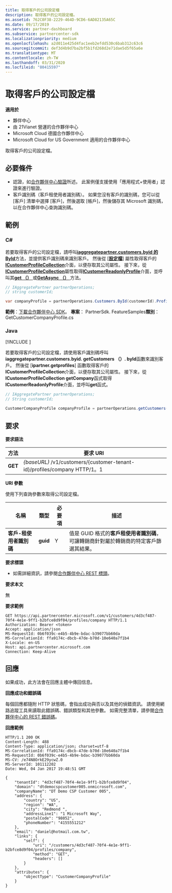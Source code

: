 ```yaml
---
title: 取得客戶的公司設定檔
description: 取得客戶的公司設定檔。
ms.assetid: 762C0F38-2229-464D-9CD6-6AD82135A65C
ms.date: 09/17/2019
ms.service: partner-dashboard
ms.subservice: partnercenter-sdk
ms.localizationpriority: medium
ms.openlocfilehash: a2d011e425d4fac1eeb2efdd530c6bab312c63c6
ms.sourcegitcommit: def3d4b9d7ba2bf5b1fd268d2e71dae5d5f65a6e
ms.translationtype: MT
ms.contentlocale: zh-TW
ms.lasthandoff: 03/31/2020
ms.locfileid: "80415597"
---
```

# <a name="get-a-customers-company-profile"></a>取得客戶的公司設定檔

**適用於**

- 夥伴中心
- 由 21Vianet 營運的合作夥伴中心
- Microsoft Cloud 德國合作夥伴中心
- Microsoft Cloud for US Government 適用的合作夥伴中心

取得客戶的公司設定檔。

## <a name="span-idprerequisitesspan-idprerequisitesspan-idprerequisitesprerequisites"></a><span id="Prerequisites"/><span id="prerequisites"/><span id="PREREQUISITES"/>必要條件

- 認證，如[合作夥伴中心驗證](partner-center-authentication.md)所述。 此案例僅支援使用「應用程式+使用者」認證來進行驗證。
- 客戶識別碼（客戶租使用者識別碼）。 如果您沒有客戶的識別碼，您可以從 [客戶] 清單中選擇 [客戶]，然後選取 [帳戶]，然後儲存其 Microsoft 識別碼，以在合作夥伴中心查詢識別碼。

## <a name="span-idexamplesspan-idexamplesspan-idexamplesexamples"></a><span id="Examples"/><span id="examples"><span id="EXAMPLES"/>範例

### <a name="c"></a>C#

若要取得客戶的公司設定檔，請呼叫[**iaggregatepartner.customers.byid 的 ById**](https://docs.microsoft.com/dotnet/api/microsoft.store.partnercenter.customers.icustomercollection.byid)方法，並提供客戶識別碼來識別客戶。 然後從 [[**設定檔**](https://docs.microsoft.com/dotnet/api/microsoft.store.partnercenter.customers.icustomer.profiles)] 屬性取得客戶的[**ICustomerProfileCollection**](https://docs.microsoft.com/dotnet/api/microsoft.store.partnercenter.customers.profiles.icustomerprofilecollection)介面，以便存取其公司屬性。 接下來，從[**ICustomerProfileCollection**](https://docs.microsoft.com/dotnet/api/microsoft.store.partnercenter.customers.profiles.icustomerprofilecollection.company)屬性取得[**ICustomerReadonlyProfile**](https://docs.microsoft.com/dotnet/api/microsoft.store.partnercenter.customers.profiles.icustomerreadonlyprofile-1)介面，並呼叫其[**get （）** ](https://docs.microsoft.com/dotnet/api/microsoft.store.partnercenter.customers.profiles.icustomerreadonlyprofile-1.get)或[**GetAsync （）** ](https://docs.microsoft.com/dotnet/api/microsoft.store.partnercenter.customers.profiles.icustomerreadonlyprofile-1.getasync)方法。

``` csharp
// IAggregatePartner partnerOperations;
// string customerId;

var companyProfile = partnerOperations.Customers.ById(customerId).Profiles.Company.Get();
```

**範例**：[下載合作夥伴中心 SDK](https://go.microsoft.com/fwlink/p/?LinkId=746681)。 **專案**： PartnerSdk. FeatureSamples**類別**： GetCustomerCompanyProfile.cs

### <a name="java"></a>Java

[!INCLUDE [<Partner Center Java SDK support details>](<../includes/java-sdk-support.md>)]

若要取得客戶的公司設定檔，請使用客戶識別碼呼叫**iaggregatepartner.customers.byid. getCustomers （）. byId**函數來識別客戶。 然後從 [**ipartner.getprofiles**] 函數取得客戶的**ICustomerProfileCollection**介面，以便存取其公司屬性。 接下來，從**ICustomerProfileCollection getCompany**函式取得**ICustomerReadonlyProfile**介面，並呼叫**get**函式。

```java
// IAggregatePartner partnerOperations;
// String customerId;

CustomerCompanyProfile companyProfile = partnerOperations.getCustomers().byId(customerId).getProfiles().getCompany().get();
```

## <a name="span-idrequestspan-idrequestspan-idrequestrequest"></a><span id="Request"/><span id="request"/><span id="REQUEST"/>要求

**要求語法**

| 方法  | 要求 URI                                                             |
|---------|-------------------------------------------------------------------------|
| **GET** | *{baseURL}* /v1/customers/{customer-tenant-id}/profiles/company HTTP/1。1 |

**URI 參數**

使用下列查詢參數來取得公司設定檔。

| 名稱                   | 類型     | 必要項 | 描述                                                                                                                                            |
|------------------------|----------|----------|--------------------------------------------------------------------------------------------------------------------------------------------------------|
| **客戶-租使用者識別碼** | **guid** | Y        | 值是 GUID 格式的**客戶租使用者識別碼**，可讓轉銷商針對屬於轉銷商的特定客戶篩選其結果。 |


**要求標頭**

- 如需詳細資訊，請參閱[合作夥伴中心 REST 標頭](headers.md)。

**要求本文**

無

**要求範例**

```http
GET https://api.partnercenter.microsoft.com/v1/customers/4d3cf487-70f4-4e1e-9ff1-b2bfce8d9f04/profiles/company HTTP/1.1
Authorization: Bearer <token>
Accept: application/json
MS-RequestId: 0b6f039c-e4b5-4b9e-bdac-b39077bb60da
MS-CorrelationId: ffa9174c-dbcb-47de-b70d-10e640a7f1b4
X-Locale: en-US
Host: api.partnercenter.microsoft.com
Connection: Keep-Alive
```

## <a name="span-idresponsespan-idresponsespan-idresponseresponse"></a><span id="Response"/><span id="response"/><span id="RESPONSE"/>回應


如果成功，此方法會在回應主體中傳回信息。

**回應成功和錯誤碼**

每個回應都隨附 HTTP 狀態碼，會指出成功與否以及其他的偵錯資訊。 請使用網路追蹤工具來讀取此錯誤碼、錯誤類型和其他參數。 如需完整清單，請參閱[合作夥伴中心的 REST 錯誤碼](error-codes.md)。

**回應範例**

```http
HTTP/1.1 200 OK
Content-Length: 488
Content-Type: application/json; charset=utf-8
MS-CorrelationId: ffa9174c-dbcb-47de-b70d-10e640a7f1b4
MS-RequestId: 0b6f039c-e4b5-4b9e-bdac-b39077bb60da
MS-CV: /e74N8OrkE29ycwZ.0
MS-ServerId: 101112202
Date: Wed, 04 Jan 2017 19:48:51 GMT

{
    "tenantId": "4d3cf487-70f4-4e1e-9ff1-b2bfce8d9f04",
    "domain": "dtdemocspcustomer005.onmicrosoft.com",
    "companyName": "DT Demo CSP Customer 005",
    "address": {
        "country": "US",
        "region": "WA",
        "city": "Redmond ",
        "addressLine1": "1 Microsoft Way",
        "postalCode": "98052",
        "phoneNumber": "4155551212"
    },
    "email": "daniel@hotmail.com.tw",
    "links": {
        "self": {
            "uri": "/customers/4d3cf487-70f4-4e1e-9ff1-b2bfce8d9f04/profiles/company",
            "method": "GET",
            "headers": []
        }
    },
    "attributes": {
        "objectType": "CustomerCompanyProfile"
    }
}
```